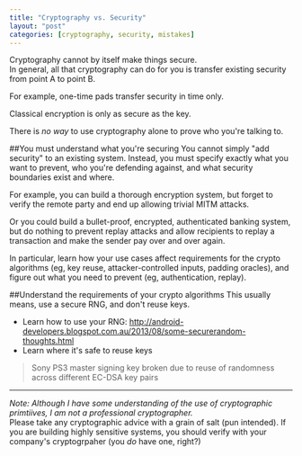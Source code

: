 ```yaml
---
title: "Cryptography vs. Security"
layout: "post"
categories: [cryptography, security, mistakes]
---
```



Cryptography cannot by itself make things secure.  
In general, all that cryptography can do for you is transfer existing security from point A to point B.

For example, one-time pads transfer security in time only.

Classical encryption is only as secure as the key.

There is _no way_ to use cryptography alone to prove who you're talking to.

##You must understand what you're securing
You cannot simply "add security" to an existing system.
Instead, you must specify exactly what you want to prevent, who you're defending against, and what security boundaries exist and where.

For example, you can build a thorough encryption system, but forget to verify the remote party and end up allowing trivial MITM attacks.

Or you could build a bullet-proof, encrypted, authenticated banking system, but do nothing to prevent replay attacks and allow recipients to replay a transaction and make the sender pay over and over again.

In particular, learn how your use cases affect requirements for the crypto algorithms (eg, key reuse, attacker-controlled inputs, padding oracles), and figure out what you need to prevent (eg, authentication, replay).

##Understand the requirements of your crypto algorithms
This usually means, use a secure RNG, and don't reuse keys.


 - Learn how to use your RNG: http://android-developers.blogspot.com.au/2013/08/some-securerandom-thoughts.html
 - Learn where it's safe to reuse keys

 > Sony PS3 master signing key broken due to reuse of randomness across different EC-DSA key pairs

----

_Note: Although I have some understanding of the use of cryptographic primtiives, I am not a professional cryptographer._  
Please take any cryptographic advice with a grain of salt (pun intended).  If you are building highly sensitive systems, you should verify with your company's cryptogrpaher (you _do_ have one, right?)